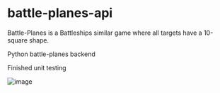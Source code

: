 # battle-planes-api
Battle-Planes is a Battleships similar game where all targets have a 10-square shape. 

Python battle-planes backend

Finished unit testing

![image](https://github.com/vvalentinv/battle-planes-api/assets/55762636/8745b429-3d66-4a9b-b108-292b557c98a0)
